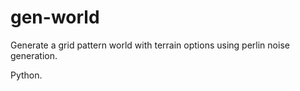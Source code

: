 # gen-world

Generate a grid pattern world with terrain options using perlin noise generation.

Python.

